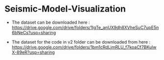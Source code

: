 # Seismic-Model-Visualization

- The dataset can be downloaded here : https://drive.google.com/drive/folders/1IgTe_anUX9dh8XVheSuC7upE5n6bNeCs?usp=sharing

- The dataset for the code in v2 folder can be downloaded from here : https://drive.google.com/drive/folders/1bm1cRdLjmRLU_f7koaCf7BKulwX-89eR?usp=sharing
